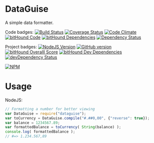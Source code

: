 DataGuise
=========

A simple data formatter.

Code badges:
[![Build Status](https://travis-ci.org/kawamanza/dataguise.svg?branch=master)](https://travis-ci.org/kawamanza/dataguise)
[![Coverage Status](https://coveralls.io/repos/kawamanza/dataguise/badge.svg?branch=master&service=github)](https://coveralls.io/github/kawamanza/dataguise?branch=master)
[![Code Climate](https://codeclimate.com/github/kawamanza/dataguise.png)](https://codeclimate.com/github/kawamanza/dataguise)
[![bitHound Code](https://www.bithound.io/github/kawamanza/dataguise/badges/code.svg)](https://www.bithound.io/github/kawamanza/dataguise)
[![bitHound Dependencies](https://www.bithound.io/github/kawamanza/dataguise/badges/dependencies.svg)](https://www.bithound.io/github/kawamanza/dataguise/master/dependencies/npm)
[![Dependency Status](https://david-dm.org/kawamanza/dataguise.svg)](https://david-dm.org/kawamanza/dataguise)

Project badges:
[![NodeJS Version](https://badge.fury.io/js/dataguise.svg)](http://badge.fury.io/js/dataguise)
[![GitHub version](https://badge.fury.io/gh/kawamanza%2Fdataguise.svg)](http://badge.fury.io/gh/kawamanza%2Fdataguise)
[![bitHound Overalll Score](https://www.bithound.io/github/kawamanza/dataguise/badges/score.svg)](https://www.bithound.io/github/kawamanza/dataguise)
[![bitHound Dev Dependencies](https://www.bithound.io/github/kawamanza/dataguise/badges/devDependencies.svg)](https://www.bithound.io/github/kawamanza/dataguise/master/dependencies/npm)
[![devDependency Status](https://david-dm.org/kawamanza/dataguise/dev-status.svg)](https://david-dm.org/kawamanza/dataguise#info=devDependencies)

[![NPM](https://nodei.co/npm/dataguise.png?downloads=true&downloadRank=true&stars=true)](https://npmjs.org/package/dataguise)

Usage
=====

NodeJS:

```javascript
// Formatting a number for better viewing
var DataGuise = require("dataguise");
var toCurrency = DataGuise.compile("#.##0,00", {"reverse": true});
var balance = 1234567.89;
var formattedBalance = toCurrency( String(balance) );
console.log( formattedBalance );
// #=> 1.234.567,89
```

